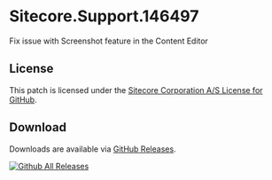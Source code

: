 # Sitecore.Support.146497
Fix issue with Screenshot feature in the Content Editor

## License  
This patch is licensed under the [Sitecore Corporation A/S License for GitHub](https://github.com/sitecoresupport/Sitecore.Support.146497/blob/master/LICENSE).  

## Download  
Downloads are available via [GitHub Releases](https://github.com/sitecoresupport/Sitecore.Support.146497/releases).  

[![Github All Releases](https://img.shields.io/github/downloads/SitecoreSupport/Sitecore.Support.146497/total.svg)](https://github.com/SitecoreSupport/Sitecore.Support.146497/releases)
